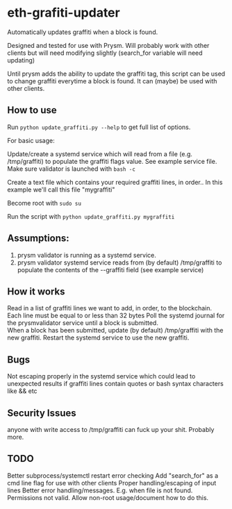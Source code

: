 # eth-grafiti-updater

Automatically updates graffiti when a block is found.

Designed and tested for use with Prysm. Will probably work with other clients but will need modifying slightly (search_for variable will need updating)

Until prysm adds the ability to update the graffiti tag, this script can be used to change graffiti everytime a block is found. It can (maybe) be used with other clients.

## How to use

Run ```python update_graffiti.py --help``` to get full list of options.

For basic usage:

Update/create a systemd service which will read from a file (e.g. /tmp/graffiti) to populate the graffiti flags value. See example service file. Make sure validator is launched with ```bash -c```

Create a text file which contains your required graffiti lines, in order.. In this example we'll call this file "mygraffiti"

Become root with ```sudo su```

Run the script with ```python update_graffiti.py mygraffiti```


## Assumptions:
1) prysm validator is running as a systemd service.
2) prysm validator systemd service reads from (by default) /tmp/graffiti to populate the contents of the --graffiti field (see example service)

## How it works
Read in a list of graffiti lines we want to add, in order, to the blockchain.
Each line must be equal to or less than 32 bytes
Poll the systemd journal for the prysmvalidator service until a block is submitted.  
When a block has been submitted, update (by default) /tmp/graffiti with the new graffiti.
Restart the systemd service to use the new graffiti.

## Bugs
Not escaping properly in the systemd service which could lead to unexpected results if graffiti lines contain quotes or bash syntax characters like && etc

## Security Issues

 anyone with write access to /tmp/graffiti can fuck up your shit.
 Probably more.

## TODO

Better subprocess/systemctl restart error checking
Add "search_for" as a cmd line flag for use with other clients
Proper handling/escaping of input lines
Better error handling/messages. E.g. when file is not found. Permissions not valid.
Allow non-root usage/document how to do this.



